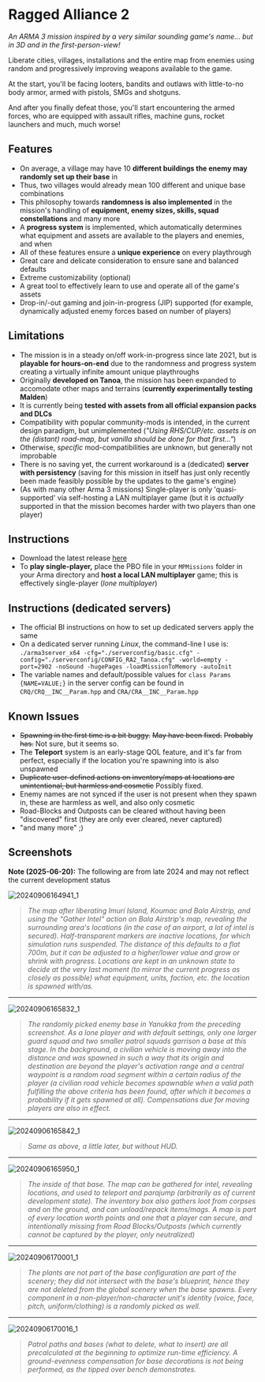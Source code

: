 # Ragged Alliance 2
*An ARMA 3 mission inspired by a very similar sounding game's name... but in 3D and in the first-person-view!*

Liberate cities, villages, installations and the entire map from enemies using random and progressively improving weapons available to the game.

At the start, you'll be facing looters, bandits and outlaws with little-to-no body armor, armed with pistols, SMGs and shotguns.

And after you finally defeat those, you'll start encountering the armed forces, who are equipped with assault rifles, machine guns, rocket launchers and much, much worse!

## Features
- On average, a village may have 10 **different buildings the enemy may randomly set up their base** in
- Thus, two villages would already mean 100 different and unique base combinations
- This philosophy towards **randomness is also implemented** in the mission's handling of **equipment, enemy sizes, skills, squad constellations** and many more
- A **progress system** is implemented, which automatically determines what equipment and assets are available to the players and enemies, and when
- All of these features ensure a **unique experience** on every playthrough
- Great care and delicate consideration to ensure sane and balanced defaults
- Extreme customizability (optional)
- A great tool to effectively learn to use and operate all of the game's assets
- Drop-in/-out gaming and join-in-progress (JIP) supported (for example, dynamically adjusted enemy forces based on number of players)

## Limitations
- The mission is in a steady on/off work-in-progress since late 2021, but is **playable for hours-on-end** due to the randomness and progress system creating a virtually infinite amount unique playthroughs
- Originally **developed on Tanoa**, the mission has been expanded to accomodate other maps and terrains (**currently experimentally testing Malden**)
- It is currently being **tested with assets from all official expansion packs and DLCs**
- Compatibility with popular community-mods is intended, in the current design paradigm, but unimplemented (*"Using RHS/CUP/etc. assets is on the (distant) road-map, but vanilla should be done for that first..."*)
- Otherwise, *specific* mod-compatibilities are unknown, but generally not improbable
- There is no saving yet, the current workaround is a (dedicated) **server with persistency** (saving for this mission in itself has just only recently been made feasibly possible by the updates to the game's engine)
- (As with many other Arma 3 missions) Single-player is only 'quasi-supported' via self-hosting a LAN multiplayer game (but it is *actually* supported in that the mission becomes harder with two players than one player)


## Instructions
- Download the latest release [here](https://github.com/ariebesehl/RaggedAlliance2/releases)
- To **play single-player,** place the PBO file in your `MPMissions` folder in your Arma directory and **host a local LAN multiplayer** game; this is effectively single-player (*lone multiplayer*)

## Instructions (dedicated servers)
- The official BI instructions on how to set up dedicated servers apply the same
- On a dedicated server running *Linux*, the command-line I use is: `./arma3server_x64 -cfg="./serverconfig/basic.cfg" -config="./serverconfig/CONFIG_RA2_Tanoa.cfg" -world=empty -port=2902 -noSound -hugePages -loadMissionToMemory -autoInit`
- The variable names and default/possible values for `class Params {NAME=VALUE;}` in the server config can be found in `CRQ/CRQ__INC__Param.hpp` and `CRA/CRA__INC__Param.hpp`
    
## Known Issues
- ~~Spawning in the first time is a bit buggy.~~ ~~May have been fixed.~~ ~~Probably has.~~ Not sure, but it seems so.
- The **Teleport** system is an early-stage QOL feature, and it's far from perfect, especially if the location you're spawning into is also unspawned
- ~~Duplicate user-defined actions on inventory/maps at locations are unintentional, but harmless and cosmetic~~ Possibly fixed.
- Enemy names are not synced if the user is not present when they spawn in, these are harmless as well, and also only cosmetic
- Road-Blocks and Outposts can be cleared without having been "discovered" first (they are only ever cleared, never captured)
- "and many more" ;)

## Screenshots

**Note (2025-06-20):** The following are from late 2024 and may not reflect the current development status

![20240906164941_1](https://github.com/user-attachments/assets/14547ebc-3986-4dab-9f77-a07774f60e97)
>*The map after liberating Imuri Island, Koumac and Bala Airstrip, and using the "Gather Intel" action on Bala Airstrip's map, revealing the surrounding area's locations (in the case of an airport, a lot of intel is secured). Half-transparent markers are inactive locations, for which simulation runs suspended. The distance of this defaults to a flat 700m, but it can be adjusted to a higher/lower value and grow or shrink with progress. Locations are kept in an unknown state to decide at the very last moment (to mirror the current progress as closely as possible) what equipment, units, faction, etc. the location is spawned with/as.*
---
![20240906165832_1](https://github.com/user-attachments/assets/fcc91430-f89a-4a96-b195-67150a891539)
>*The randomly picked enemy base in Yanukka from the preceding screenshot. As a lone player and with default settings, only one larger guard squad and two smaller patrol squads garrison a base at this stage. In the background, a civilian vehicle is moving away into the distance and was spawned in such a way that its origin and destination are beyond the player's activation range and a central waypoint is a random road segment within a certain radius of the player (a civilian road vehicle becomes spawnable when a valid path fulfilling the above criteria has been found, after which it becomes a probability if it gets spawned at all). Compensations due for moving players are also in effect.*
---
![20240906165842_1](https://github.com/user-attachments/assets/7a2146e7-dbb0-419c-96d8-65a55c64d005)
>*Same as above, a little later, but without HUD.*
---
![20240906165950_1](https://github.com/user-attachments/assets/3e9bca9e-48c1-4dda-9644-3bcc97a2c302)
>*The inside of that base. The map can be gathered for intel, revealing locations, and used to teleport and parajump (arbitrarily as of current development state). The inventory box also gathers loot from corpses and on the ground, and can unload/repack items/mags. A map is part of every location worth points and one that a player can secure, and intentionally missing from Road Blocks/Outposts (which currently cannot be captured by the player, only neutralized)*
---
![20240906170001_1](https://github.com/user-attachments/assets/aab9ec83-58c8-47bb-bdc3-87f0541149d9)
>*The plants are not part of the base configuration are part of the scenery; they did not intersect with the base's blueprint, hence they are not deleted from the global scenery when the base spawns. Every component in a non-player/non-character unit's identity (voice, face, pitch, uniform/clothing) is a randomly picked as well.*
---
![20240906170016_1](https://github.com/user-attachments/assets/3a0f4861-d9ef-40b3-b698-b7f2d66d4f45)
>*Patrol paths and bases (what to delete, what to insert) are all precalculated at the beginning to optimize run-time efficiency. A ground-evenness compensation for base decorations is not being performed, as the tipped over bench demonstrates.*

